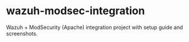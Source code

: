 # wazuh-modsec-integration
Wazuh + ModSecurity (Apache) integration project with setup guide and screenshots.
